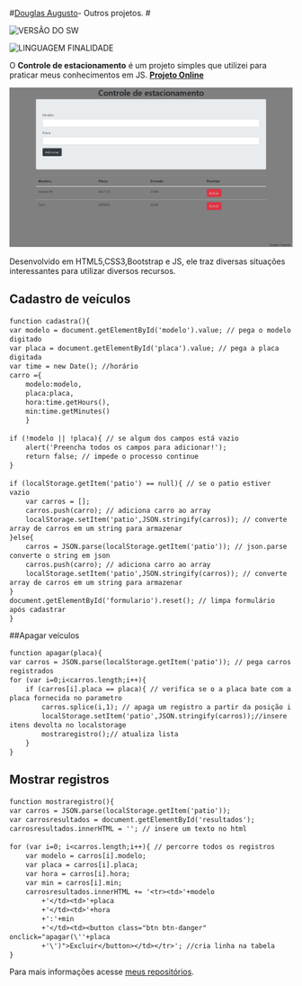 #[Douglas Augusto](http://github.com/DouglasAugustoJunior)- Outros projetos. # 
 
 
![VERSÃO DO SW](https://img.shields.io/badge/Version-1.0-blue.svg)
 
![LINGUAGEM FINALIDADE](https://img.shields.io/badge/javascript-system-orange.svg)
 
O **Controle de estacionamento** é um projeto simples que utilizei para praticar meus conhecimentos em JS. **[Projeto Online](https://douglasaugustojunior.github.io/ControledeEstacionamentoJS/)**

![Imagem](https://github.com/DouglasAugustoJunior/ControledeEstacionamentoJS/blob/master/images/Tela.PNG?raw=true)


 
Desenvolvido em HTML5,CSS3,Bootstrap e JS, ele traz diversas situações interessantes para utilizar diversos recursos.
 
## Cadastro de veículos
 

    function cadastra(){
    var modelo = document.getElementById('modelo').value; // pega o modelo digitado
    var placa = document.getElementById('placa').value; // pega a placa digitada
    var time = new Date(); //horário
    carro ={
        modelo:modelo,
        placa:placa,
        hora:time.getHours(),
        min:time.getMinutes()
        }
    
    if (!modelo || !placa){ // se algum dos campos está vazio
        alert('Preencha todos os campos para adicionar!');
        return false; // impede o processo continue
    }
    
    if (localStorage.getItem('patio') == null){ // se o patio estiver vazio
        var carros = [];
        carros.push(carro); // adiciona carro ao array
        localStorage.setItem('patio',JSON.stringify(carros)); // converte array de carros em um string para armazenar
    }else{
        carros = JSON.parse(localStorage.getItem('patio')); // json.parse converte o string em json
        carros.push(carro); // adiciona carro ao array
        localStorage.setItem('patio',JSON.stringify(carros)); // converte array de carros em um string para armazenar
    }
    document.getElementById('formulario').reset(); // limpa formulário após cadastrar
    }

 

 
##Apagar veículos
 

    function apagar(placa){
    var carros = JSON.parse(localStorage.getItem('patio')); // pega carros registrados
    for (var i=0;i<carros.length;i++){
        if (carros[i].placa == placa){ // verifica se o a placa bate com a placa fornecida no parametro
            carros.splice(i,1); // apaga um registro a partir da posição i
            localStorage.setItem('patio',JSON.stringify(carros));//insere itens devolta no localstorage
            mostraregistro();// atualiza lista
        }
    }


 
## Mostrar registros
 
    function mostraregistro(){
    var carros = JSON.parse(localStorage.getItem('patio'));
    var carrosresultados = document.getElementById('resultados');
    carrosresultados.innerHTML = ''; // insere um texto no html
    
    for (var i=0; i<carros.length;i++){ // percorre todos os registros
        var modelo = carros[i].modelo;
        var placa = carros[i].placa;
        var hora = carros[i].hora;
        var min = carros[i].min;
        carrosresultados.innerHTML += '<tr><td>'+modelo
            +'</td><td>'+placa
            +'</td><td>'+hora
            +':'+min
            +'</td><td><button class="btn btn-danger" onclick="apagar(\''+placa
            +'\')">Excluir</button></td></tr>'; //cria linha na tabela 
    }

Para mais informações acesse [meus repositórios](http://github.com/DouglasAugustoJunior).
